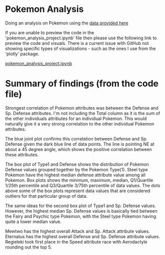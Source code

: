 # Pokemon Analysis
Doing an analysis on Pokemon using the [data provided here](https://github.com/lgreski/pokemonData)

If you are unable to preview the code in the 'pokemon_analysis_project.ipynb' file then please use
the following link to preview the code and visuals. There is a current issue with GitHub not
showing specific types of visualizations - such as the ones I use from the 'plotly' package.

[pokemon_analysis_project.ipynb](https://nbviewer.jupyter.org/github/calvintirrell/Pokemon_Analysis/blob/main/pokemon_analysis_project.ipynb)

# Summary of findings (from the code file)

Strongest correlation of Pokemon attributes was between the Defense and Sp. Defense attributes.
I'm not including the Total column as it is the sum of the other individuals attributes for an individual Pokemon.
This would naturally give it a very strong correlation to the other individual Pokemon attributes.

The blue joint plot confirms this correlation between Defense and Sp. Defense given the dark blue line of data points.
The line is pointing NE at about a 45 degree angle, which shows the positive correlation between these attributes.

The box plot of Type1 and Defense shows the distribution of Pokemon Defense values grouped together by the Pokemon Type(1).
Steel type Pokemon have the highest median defense attribute value among all Pokemon.
Box plots shows the minimum, maximum, median, Q1/Quartile 1/25th percentile and Q3/Quartile 3/75th percentile of data values.
The dots above some of the box plots represent data values that are considered outliers for that particular group of data.

The same ideas for the second box plot of Type1 and Sp. Defense values. However, the highest median Sp. Defense values is
basically tied between the Fairy and Psychic type Pokemon, with the Steel type Pokemon having quite a lower median value.

Mewtwo has the highest overall Attack and Sp. Attack attribute values. Eternatus has the highest overall Defense and
Sp. Defense attribute values. Regieleki took first place in the Speed attribute race with Aerodactyle rounding out the top 5.
